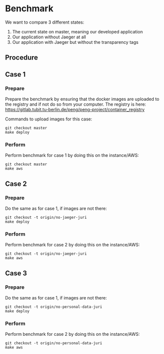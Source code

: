 # Benchmark

We want to compare 3 different states:
1. The current state on master, meaning our developed application
2. Our application without Jaeger at all
3. Our application with Jaeger but without the transparency tags

## Procedure

## Case 1

### Prepare
Prepare the benchmark by ensuring that the docker images are uploaded to the
registry and if not do so from your computer. The registry is here:
https://gitlab.tubit.tu-berlin.de/peng/peng-project/container_registry

Commands to upload images for this case:
```
git checkout master
make deploy
```

### Perform
Perform benchmark for case 1 by doing this on the instance/AWS:
```
git checkout master
make aws
```


## Case 2

### Prepare
Do the same as for case 1, if images are not there:
```
git checkout -t origin/no-jaeger-juri
make deploy
```

### Perform
Perform benchmark for case 2 by doing this on the instance/AWS:
```
git checkout -t origin/no-jaeger-juri
make aws
```


## Case 3

### Prepare
Do the same as for case 1, if images are not there:
```
git checkout -t origin/no-personal-data-juri
make deploy
```

### Perform
Perform benchmark for case 2 by doing this on the instance/AWS:
```
git checkout -t origin/no-personal-data-juri
make aws
```
